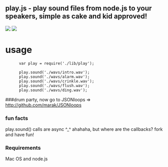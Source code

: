 ## play.js - play sound files from node.js to your speakers, simple as cake and kid approved!
<img src = "http://i.imgur.com/FLLGe.png" border = "0"/>
<img src = "http://imgur.com/KRkGO.png" border = "0"/>

# usage

          var play = require('./lib/play');

          play.sound('./wavs/intro.wav');
          play.sound('./wavs/alarm.wav');
          play.sound('./wavs/crinkle.wav');
          play.sound('./wavs/flush.wav');
          play.sound('./wavs/ding.wav');


###drum party, now go to JSONloops => <a href = "http://github.com/marak/JSONloops">http://github.com/marak/JSONloops</a>

### fun facts

play.sound() calls are async ^_^ ahahaha, but where are the callbacks? fork and have fun!

### Requirements

Mac OS and node.js

                  
